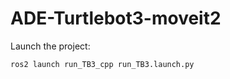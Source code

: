 
# ADE-Turtlebot3-moveit2

Launch the project:

```shell
ros2 launch run_TB3_cpp run_TB3.launch.py
```
